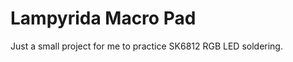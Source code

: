Lampyrida Macro Pad
===================

Just a small project for me to practice SK6812 RGB LED soldering.
